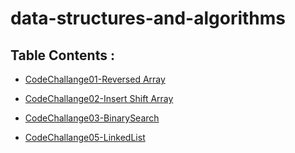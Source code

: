 # data-structures-and-algorithms

## Table Contents : 

- [CodeChallange01-Reversed Array](./Challange01-ReversArray/README.md)

- [CodeChallange02-Insert Shift Array](./Challange02-InsertShiftArray/README.md)

- [CodeChallange03-BinarySearch](./Challange03-BinarySearch/README.md)

- [CodeChallange05-LinkedList](./LinkedList/README.md)
